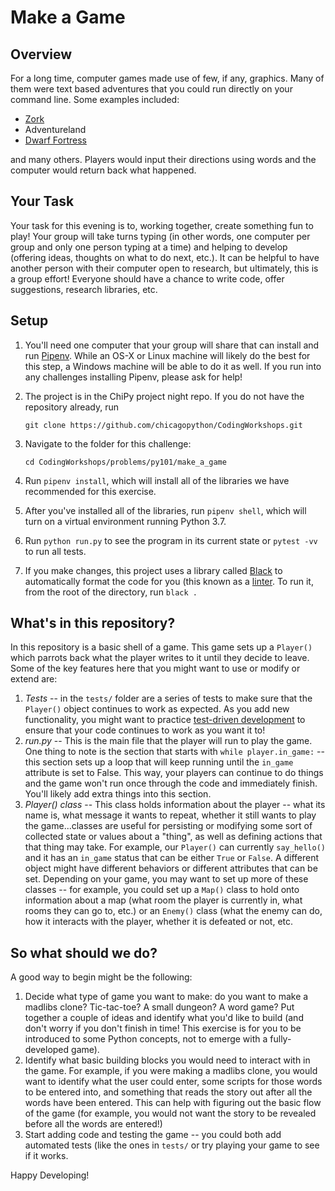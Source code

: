 # Make a Game

## Overview

For a long time, computer games made use of few, if any, graphics. Many of them were text based adventures that you could run directly on your command line. Some examples included:

- [Zork](https://en.wikipedia.org/wiki/Zork)
- Adventureland
- [Dwarf Fortress](https://en.wikipedia.org/wiki/Dwarf_Fortress)

and many others. Players would input their directions using words and the computer would return back what happened. 

## Your Task

Your task for this evening is to, working together, create something fun to play! Your group will take turns typing (in other words, one computer per group and only one person typing at a time) and helping to develop (offering ideas, thoughts on what to do next, etc.). It can be helpful to have another person with their computer open to research, but ultimately, this is a group effort! Everyone should have a chance to write code, offer suggestions, research libraries, etc. 

## Setup

1. You'll need one computer that your group will share that can install and run [Pipenv](https://pipenv-fork.readthedocs.io/en/latest/). While an OS-X or Linux machine will likely do the best for this step, a Windows machine will be able to do it as well. If you run into any challenges installing Pipenv, please ask for help!
2. The project is in the ChiPy project night repo. If you do not have the repository already, run 

	```
	git clone https://github.com/chicagopython/CodingWorkshops.git
	```

3. Navigate to the folder for this challenge:

	```
	cd CodingWorkshops/problems/py101/make_a_game
	```

4. Run `pipenv install`, which will install all of the libraries we have recommended for this exercise.
5. After you've installed all of the libraries, run `pipenv shell`, which will turn on a virtual environment running Python 3.7.
6. Run `python run.py` to see the program in its current state or `pytest -vv` to run all tests.
7. If you make changes, this project uses a library called [Black](https://github.com/psf/black) to automatically format the code for you (this known as a [linter](https://en.wikipedia.org/wiki/Lint_(software)). To run it, from the root of the directory, run `black .`

## What's in this repository?

In this repository is a basic shell of a game. This game sets up a `Player()` which parrots back what the player writes to it until they decide to leave. Some of the key features here that you might want to use or modify or extend are:

1. _Tests_ -- in the `tests/` folder are a series of tests to make sure that the `Player()` object continues to work as expected. As you add new functionality, you might want to practice [test-driven development](https://en.wikipedia.org/wiki/Test-driven_development) to ensure that your code continues to work as you want it to!
2. _run.py_ -- This is the main file that the player will run to play the game. One thing to note is the section that starts with `while player.in_game:` -- this section sets up a loop that will keep running until the `in_game` attribute is set to False. This way, your players can continue to do things and the game won't run once through the code and immediately finish. You'll likely add extra things into this section.
3. _Player() class_ -- This class holds information about the player -- what its name is, what message it wants to repeat, whether it still wants to play the game...classes are useful for persisting or modifying some sort of collected state or values about a "thing", as well as defining actions that that thing may take. For example, our `Player()` can currently `say_hello()` and it has an `in_game` status that can be either `True` or `False`. A different object might have different behaviors or different attributes that can be set. Depending on your game, you may want to set up more of these classes -- for example, you could set up a `Map()` class to hold onto information about a map (what room the player is currently in, what rooms they can go to, etc.) or an `Enemy()` class (what the enemy can do, how it interacts with the player, whether it is defeated or not, etc.

## So what should we do?

A good way to begin might be the following:

1. Decide what type of game you want to make: do you want to make a madlibs clone? Tic-tac-toe? A small dungeon? A word game? Put together a couple of ideas and identify what you'd like to build (and don't worry if you don't finish in time! This exercise is for you to be introduced to some Python concepts, not to emerge with a fully-developed game).
2. Identify what basic building blocks you would need to interact with in the game. For example, if you were making a madlibs clone, you would want to identify what the user could enter, some scripts for those words to be entered into, and something that reads the story out after all the words have been entered. This can help with figuring out the basic flow of the game (for example, you would not want the story to be revealed before all the words are entered!)
3. Start adding code and testing the game -- you could both add automated tests (like the ones in `tests/` or try playing your game to see if it works. 

Happy Developing!
